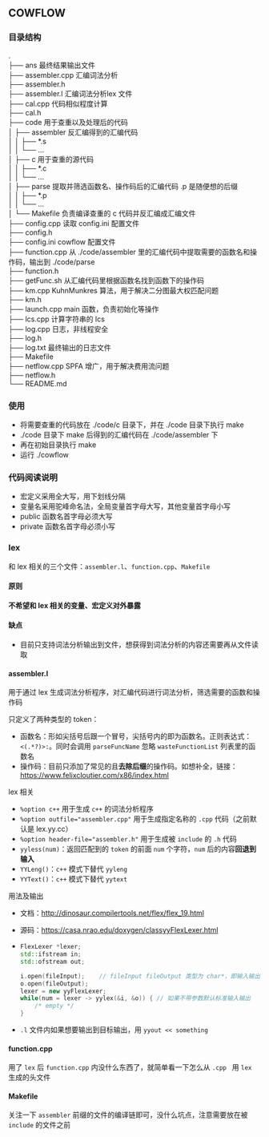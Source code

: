 ## COWFLOW

### 目录结构
.<br>
├── ans             最终结果输出文件 <br>
├── assembler.cpp   汇编词法分析<br>
├── assembler.h<br>
├── assembler.l     汇编词法分析lex 文件<br>
├── cal.cpp         代码相似程度计算<br>
├── cal.h<br>
├── code            用于查重以及处理后的代码<br>
│   ├── assembler   反汇编得到的汇编代码<br>
│   │   ├── *.s<br>
│   │   └── ...<br>
│   ├── c           用于查重的源代码<br>
│   │   ├── *.c<br>
│   │   └── ...<br>
│   ├── parse       提取并筛选函数名、操作码后的汇编代码  .p 是随便想的后缀<br>
│   │   ├── *.p<br>
│   │   └── ...<br>
│   └── Makefile    负责编译查重的 c 代码并反汇编成汇编文件<br>
├── config.cpp      读取 config.ini 配置文件<br>
├── config.h<br>
├── config.ini      cowflow 配置文件<br>
├── function.cpp    从 ./code/assembler 里的汇编代码中提取需要的函数名和操作码，输出到 ./code/parse<br>
├── function.h<br>
├── getFunc.sh      从汇编代码里根据函数名找到函数下的操作码<br>
├── km.cpp          KuhnMunkres 算法，用于解决二分图最大权匹配问题<br>
├── km.h<br>
├── launch.cpp      main 函数，负责初始化等操作<br>
├── lcs.cpp         计算字符串的 lcs<br>
├── log.cpp         日志，非线程安全<br>
├── log.h<br>
├── log.txt         最终输出的日志文件<br>
├── Makefile<br>
├── netflow.cpp     SPFA 增广，用于解决费用流问题<br>
├── netflow.h<br>
└── README.md<br>

### 使用
- 将需要查重的代码放在 ./code/c 目录下，并在 ./code 目录下执行 make
- ./code 目录下 make 后得到的汇编代码在 ./code/assembler 下
- 再在初始目录执行 make
- 运行 ./cowflow

### 代码阅读说明
- 宏定义采用全大写，用下划线分隔
- 变量名采用驼峰命名法，全局变量首字母大写，其他变量首字母小写
- public 函数名首字母必须大写
- private 函数名首字母必须小写

### lex
和 lex 相关的三个文件：`assembler.l`、`function.cpp`、`Makefile`

#### 原则
**不希望和 lex 相关的变量、宏定义对外暴露**

#### 缺点
- 目前只支持词法分析输出到文件，想获得到词法分析的内容还需要再从文件读取

#### assembler.l
用于通过 lex 生成词法分析程序，对汇编代码进行词法分析，筛选需要的函数和操作码

只定义了两种类型的 token：
- 函数名：形如尖括号后跟一个冒号，尖括号内的即为函数名。正则表达式：`<(.*?)>:`。同时会调用 `parseFuncName` 忽略 `wasteFunctionList` 列表里的函数名
- 操作码：目前只添加了常见的且**去除后缀**的操作码。如想补全，链接：https://www.felixcloutier.com/x86/index.html

lex 相关
- `%option c++` 用于生成 `c++` 的词法分析程序
- `%option outfile="assembler.cpp"` 用于生成指定名称的 `.cpp` 代码（之前默认是 lex.yy.cc）
- `%option header-file="assembler.h"` 用于生成被 `include` 的 `.h` 代码
- `yyless(num)`：返回匹配到的 `token` 的前面 `num` 个字符，`num` 后的内容**回退到输入**
- `YYLeng()`：`c++` 模式下替代 `yyleng`
- `YYText()`：`c++` 模式下替代 `yytext`

用法及输出
- 文档：http://dinosaur.compilertools.net/flex/flex_19.html
- 源码：https://casa.nrao.edu/doxygen/classyyFlexLexer.html

- ```c++
  FlexLexer *lexer;
  std::ifstream in;
  std::ofstream out;
  
  i.open(fileInput);	// fileInput fileOutput 类型为 char*，即输入输出的文件名
  o.open(fileOutput);
  lexer = new yyFlexLexer;
  while(num = lexer -> yylex(&i, &o)) {	// 如果不带参数默认标准输入输出
      /* empty */
  }
  ```
- `.l` 文件内如果想要输出到目标输出，用 `yyout << something`

#### function.cpp
用了 `lex` 后 `function.cpp` 内没什么东西了，就简单看一下怎么从 `.cpp ` 用 `lex` 生成的头文件

#### Makefile
关注一下 `assembler` 前缀的文件的编译链即可，没什么坑点，注意需要放在被 `include` 的文件之前
